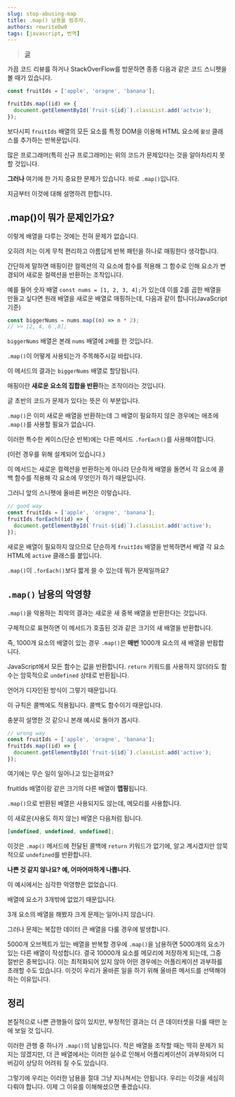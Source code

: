 ```yaml
---
slug: stop-abusing-map
title: .map() 남용을 멈추자.
authors: rewrite0w0
tags: [javascript, 번역]
---
```


> [글](https://dev.to/catchmareck/stop-abusing-map-51mj)

가끔 코드 리뷰를 하거나 StackOverFlow를 방문하면 종종 다음과 같은 코드 스니펫을 볼 때가 있습니다.

```js
const fruitIds = ['apple', 'oragne', 'banana'];

fruitIds.map((id) => {
  document.getElementById(`fruit-${id}`).classList.add('actvie');
});
```

보다시피 `fruitIds` 배열의 모든 요소를 특정 DOM을 이용해 HTML 요소에 `활성` 클래스를 추가하는 반복문입니다.

많은 프로그래머(특히 신규 프로그래머)는 위의 코드가 문제있다는 것을 알아차리지 못할 것입니다.

**그러나** 여기에 한 가지 중요한 문제가 있습니다. 바로 `.map()`입니다.

지금부터 이것에 대해 설명하려 한합니다.

## .map()이 뭐가 문제인가요?

이렇게 배열을 다루는 것에는 전혀 문제가 없습니다.

오히려 저는 이게 무척 편리하고 아름답게 반복 패턴을 하나로 매핑한다 생각합니다.

간단하게 말하면 매핑이란 컬렉션의 각 요소에 함수를 적용해 그 함수로 인해 요소가 변경되어 새로운 컬렉션을 반환하는 조작입니다.

예를 들어 숫자 배열 `const nums = [1, 2, 3, 4];`가 있는데 이를 2를 곱한 배열을 만들고 싶다면 원래 배열을 새로운 배열로 매핑하는데, 다음과 같이 합니다(JavaScript 기준)

```js
const biggerNums = nums.map((n) => n * 2);
// >> [2, 4, 6 ,8];
```

`biggerNums` 배열은 본래 `nums` 배열에 `2`배를 한 것입니다.

`.map()`이 어떻게 사용되는가 주목해주시길 바랍니다.

이 메서드의 결과는 `biggerNums` 배열로 할당됩니다.

매핑이란 **새로운 요소의 집합을 반환**하는 조작이라는 것입니다.

글 초반의 코드가 문제가 있다는 뜻은 이 부분입니다.

`.map()`은 이미 새로운 배열을 반환하는데 그 배열이 필요하지 않은 경우에는 애초에 `.map()`를 사용할 필요가 없습니다.

이러한 특수한 케이스(단순 반복)에는 다른 메서드 `.forEach()`를 사용해야합니다.

(이런 경우를 위해 설계되어 있습니다.)

이 메서드는 새로운 컬렉션을 반환하는게 아니라 단순하게 배열을 돌면서 각 요소에 콜백 함수를 적용해 각 요소에 무엇인가 하기 때문입니다.

그러니 앞의 스니펫에 올바른 버전은 이렇습니다.

```js
// good way
const fruitIds = ['apple', 'oragne', 'banana'];
fruitIds.forEach((id) => {
  document.getElementById(`fruit-${id}`).classList.add('active');
});
```

새로운 배열이 필요하지 않으므로 단순하게 `fruitIds` 배열을 반복하면서 배열 각 요소 HTML에 `active` 클래스를 붙입니다.

`.map()`이 `.forEach()`보다 짧게 쓸 수 있는데 뭐가 문제일까요?

## `.map()` 남용의 악영향

`.map()`을 악용하는 최악의 결과는 새로운 새 중복 배열을 반환한다는 것입니다.

구체적으로 표현하면 이 메서드가 호출된 것과 같은 크기의 새 배열을 반환합니다.

즉, 1000개 요소의 배열이 있는 경우 `.map()`은 **매번** 1000개 요소의 새 배열을 반홥합니다.

JavaScript에서 모든 함수는 값을 반환합니다. `return` 키워드를 사용하지 않더라도 함수는 암묵적으로 `undefined` 상태로 반환됩니다.

언어가 디자인된 방식이 그렇기 때문입니다.

이 규칙은 콜백에도 적용됩니다. 콜백도 함수이기 때문입니다.

충분히 설명한 것 같으니 본래 예시로 돌아가 봅시다.

```js
// wrong way
const fruitIds = ['apple', 'oragne', 'banana'];
fruitIds.map((id) => {
  document.getElementById(`fruit-${id}`).classList.add('active');
});
```

여기에는 무슨 일이 일어나고 있는걸까요?

fruitIds 배열이랑 같은 크기의 다른 배열이 **맵핑**됩니다.

`.map()`으로 반환된 배열은 사용되지도 않는데, 메모리를 사용합니다.

이 새로운(사용도 하지 않는) 배열은 다음처럼 됩니다.

```js
[undefined, undefined, undefined];
```

이것은 `.map()` 메서드에 전달된 콜백에 `return` 키워드가 없기에, 알고 계시겠지만 암묵적으로 `undefined`를 반환합니다.

**나쁜 것 같지 않나요? 예, 어마어마하게 나쁩니다.**

이 예시에서는 심각한 악영향은 없었습니다.

배열에 요소가 3개밖에 없었기 때문입니다.

3개 요소의 배열을 해봤자 크게 문제는 일어나지 않습니다.

그러나 문제는 복잡한 데이터 큰 배열을 다룰 경우에 발생합니다.

5000개 오브젝트가 있는 배열을 반복할 경우에 `.map()`을 남용하면 5000개의 요소가 있는 다른 배열이 작성합니다. 결국 10000개 요소를 메모리에 저장하게 되는데, 그중 절반은 중복입니다. 이는 최적화되어 있지 않아 어떤 경우에는 어플리케이션 과부하를 초래할 수도 있습니다. 이것이 우리가 올바른 일을 하기 위해 올바른 메서드를 선택해야 하는 이유입니다.

## 정리

본질적으로 나쁜 관행들이 많이 있지만, 부정적인 결과는 더 큰 데이터셋을 다룰 때만 눈에 보일 것 입니다.

이러한 관행 중 하나가 `.map()`의 남용입니다. 작은 배열을 조작할 때는 딱히 문제가 되지는 않겠지만, 더 큰 배열에서는 이러한 실수로 인해서 어플리케이션이 과부하되어 디버깅이 상당히 어려워 질 수도 있습니다.

그렇기에 우리는 이러한 남용을 절대 그냥 지나쳐서는 안됩니다. 우리는 이것을 세심히 다뤄야 합니다. 이제 그 이유를 이해해셨으면 좋겠습니다.

